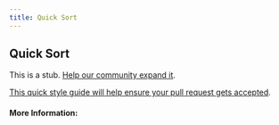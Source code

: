 ```yaml
---
title: Quick Sort
---
```


## Quick Sort

This is a stub. [Help our community expand it](https://github.com/freeCodeCamp/guide-articles/tree/master/articles/Computer-Science/Sorting-Algorithms/Quick-Sort/index.md).

[This quick style guide will help ensure your pull request gets accepted](https://github.com/freeCodeCamp/guide-articles/blob/master/README.md).

<!-- The article goes here, in GitHub-flavored Markdown. Feel free to add YouTube videos, images, and CodePen/JSBin embeds  -->

#### More Information:
<!-- Please add any articles you think might be helpful to read before writing the article -->


